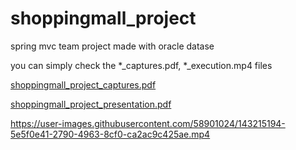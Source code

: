 # shoppingmall_project
spring mvc team project made with oracle datase 

you can simply check the *_captures.pdf, *_execution.mp4 files

[shoppingmall_project_captures.pdf](https://github.com/thswlsqls/shoppingmall_project/files/7594562/shoppingmall_project_captures.pdf)

[shoppingmall_project_presentation.pdf](https://github.com/thswlsqls/shoppingmall_project/files/7594868/shoppingmall_project_presentation.pdf)

https://user-images.githubusercontent.com/58901024/143215194-5e5f0e41-2790-4963-8cf0-ca2ac9c425ae.mp4
